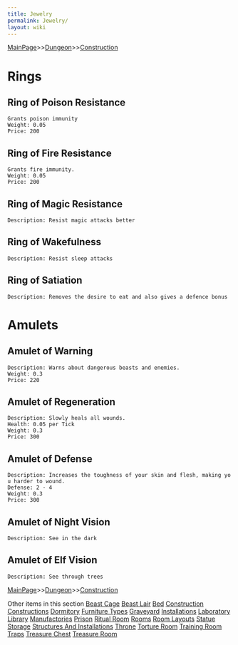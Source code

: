 ```yaml
---
title: Jewelry
permalink: Jewelry/
layout: wiki
---
```


[MainPage](/keeperrl_wiki/ "wikilink")>>[Dungeon](/keeperrl_wiki/Dungeon "wikilink")>>[Construction](/keeperrl_wiki/Construction "wikilink")

Rings
=====

Ring of Poison Resistance
-------------------------

`Grants poison immunity`  
`Weight: 0.05`  
`Price: 200`

Ring of Fire Resistance
-----------------------

`Grants fire immunity.`  
`Weight: 0.05`  
`Price: 200`

Ring of Magic Resistance
------------------------

`Description: Resist magic attacks better`

Ring of Wakefulness
-------------------

`Description: Resist sleep attacks`

Ring of Satiation
-----------------

`Description: Removes the desire to eat and also gives a defence bonus`

Amulets
=======

Amulet of Warning
-----------------

`Description: Warns about dangerous beasts and enemies.`  
`Weight: 0.3`  
`Price: 220`

Amulet of Regeneration
----------------------

`Description: Slowly heals all wounds.`  
`Health: 0.05 per Tick`  
`Weight: 0.3`  
`Price: 300`

Amulet of Defense
-----------------

`Description: Increases the toughness of your skin and flesh, making you harder to wound.`  
`Defense: 2 - 4`  
`Weight: 0.3`  
`Price: 300`

Amulet of Night Vision
----------------------

`Description: See in the dark`

Amulet of Elf Vision
--------------------

`Description: See through trees`

[MainPage](/keeperrl_wiki/ "wikilink")>>[Dungeon](/keeperrl_wiki/Dungeon "wikilink")>>[Construction](/keeperrl_wiki/Construction "wikilink")

Other items in this section
    [Beast Cage](/keeperrl_wiki/Beast_Cage "wikilink")
    [Beast Lair](/keeperrl_wiki/Beast_Lair "wikilink")
    [Bed](/keeperrl_wiki/Bed "wikilink")
    [Construction](/keeperrl_wiki/Construction "wikilink")
    [Constructions](/keeperrl_wiki/Constructions "wikilink")
    [Dormitory](/keeperrl_wiki/Dormitory "wikilink")
    [Furniture Types](/keeperrl_wiki/Furniture_Types "wikilink")
    [Graveyard](/keeperrl_wiki/Graveyard "wikilink")
    [Installations](/keeperrl_wiki/Installations "wikilink")
    [Laboratory](/keeperrl_wiki/Laboratory "wikilink")
    [Library](/keeperrl_wiki/Library "wikilink")
    [Manufactories](/keeperrl_wiki/Manufactories "wikilink")
    [Prison](/keeperrl_wiki/Prison "wikilink")
    [Ritual Room](/keeperrl_wiki/Ritual_Room "wikilink")
    [Rooms](/keeperrl_wiki/Rooms "wikilink")
    [Room Layouts](/keeperrl_wiki/Room_Layouts "wikilink")
    [Statue](/keeperrl_wiki/Statue "wikilink")
    [Storage](/keeperrl_wiki/Storage "wikilink")
    [Structures And Installations](/keeperrl_wiki/Structures_And_Installations "wikilink")
    [Throne](/keeperrl_wiki/Throne "wikilink")
    [Torture Room](/keeperrl_wiki/Torture_Room "wikilink")
    [Training Room](/keeperrl_wiki/Training_Room "wikilink")
    [Traps](/keeperrl_wiki/Traps "wikilink")
    [Treasure Chest](/keeperrl_wiki/Treasure_Chest "wikilink")
    [Treasure Room](/keeperrl_wiki/Treasure_Room "wikilink")
